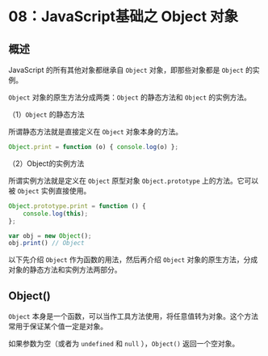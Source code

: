 # 08：JavaScript基础之 Object 对象

## 概述

JavaScript 的所有其他对象都继承自 `Object` 对象，即那些对象都是 `Object` 的实例。

`Object` 对象的原生方法分成两类：`Object` 的静态方法和 `Object` 的实例方法。

（1）`Object` 的静态方法

所谓静态方法就是直接定义在 `Object` 对象本身的方法。

```javascript
Object.print = function (o) { console.log(o) };
```

（2）Object的实例方法

所谓实例方法就是定义在 `Object` 原型对象 `Object.prototype` 上的方法。它可以被 `Object` 实例直接使用。

```javascript
Object.prototype.print = function () {
    console.log(this);
};

var obj = new Object();
obj.print() // Object
```

以下先介绍 `Object` 作为函数的用法，然后再介绍 `Object` 对象的原生方法，分成对象的静态方法和实例方法两部分。

## Object()

`Object` 本身是一个函数，可以当作工具方法使用，将任意值转为对象。这个方法常用于保证某个值一定是对象。

如果参数为空（或者为 `undefined` 和 `null` ），`Object()` 返回一个空对象。

